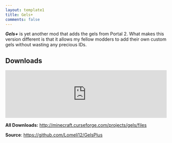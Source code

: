 ```yaml
---
layout: template1
title: Gels+
comments: false
---
```


<p><strong><em>Gels+</em></strong> is yet another mod that adds the gels from Portal 2. What makes this version different is that it allows my fellow modders to add their own custom gels without wasting any precious IDs.</p>

<h2>Downloads</h2>

<p><iframe src="https://widget.mcf.li/mc-mods/minecraft/gels" style="border: none;" width="100%"></iframe></p>

<p><strong>All Downloads:</strong> <a href="http://minecraft.curseforge.com/projects/gels/files" target="_blank">http://minecraft.curseforge.com/projects/gels/files</a></p>

<p><strong>Source</strong>: <a href="https://github.com/Lomeli12/GelsPlus" target="_blank">https://github.com/Lomeli12/GelsPlus</a></p>
